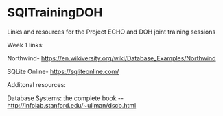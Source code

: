 # SQlTrainingDOH
Links and resources for the Project ECHO and DOH joint training sessions

Week 1 links:

Northwind- https://en.wikiversity.org/wiki/Database_Examples/Northwind

SQLite Online- https://sqliteonline.com/



Additonal resources:

Database Systems: the complete book -- http://infolab.stanford.edu/~ullman/dscb.html
